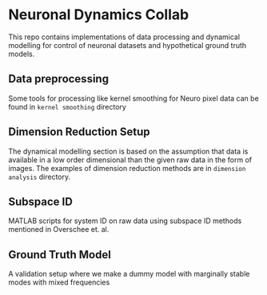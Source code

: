 # Neuronal Dynamics Collab
This repo contains implementations of data processing and dynamical modelling for control of neuronal datasets and 
hypothetical ground truth models.

## Data preprocessing
Some tools for processing like kernel smoothing for Neuro pixel data can be found in `kernel smoothing` directory

## Dimension Reduction Setup
The dynamical modelling section is based on the assumption that data is available in a low order dimensional than the
given raw data in the form of images. The examples of dimension reduction methods are in `dimension analysis` directory.

## Subspace ID 
MATLAB scripts for system ID on raw data using subspace ID methods mentioned in Overschee et. al.

## Ground Truth Model
A validation setup where we make a dummy model with marginally stable modes with mixed frequencies

